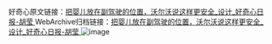 好奇心原文链接：[把婴儿放在副驾驶的位置，沃尔沃说这样更安全_设计_好奇心日报-胡莹 ](https://www.qdaily.com/articles/11693.html)
WebArchive归档链接：[把婴儿放在副驾驶的位置，沃尔沃说这样更安全_设计_好奇心日报-胡莹 ](http://web.archive.org/web/20190623170931/https://www.qdaily.com/articles/11693.html)
![image](http://ww3.sinaimg.cn/large/007d5XDply1g3wagkibhqj30u038y7wh)